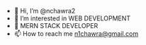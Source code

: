 - 👋 Hi, I’m @nchawra2
- 👀 I’m interested in WEB DEVELOPMENT 
- 🌱  MERN STACK DEVELOPER
- 📫 How to reach me n1chawra@gmail.com

<!---
nchawra2/nchawra2 is a ✨ special ✨ repository because its `README.md` (this file) appears on your GitHub profile.
You can click the Preview link to take a look at your changes.
--->
